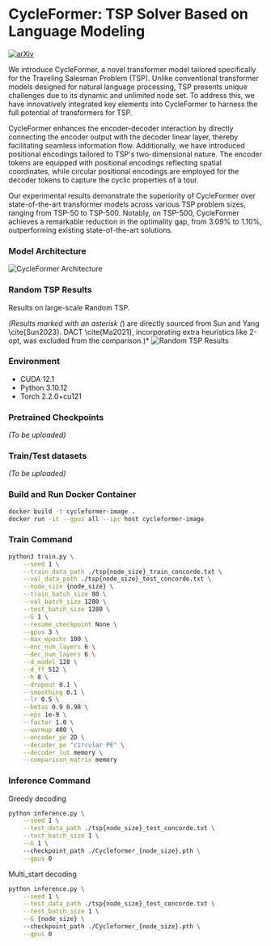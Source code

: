 # CycleFormer: TSP Solver Based on Language Modeling

[![arXiv](https://img.shields.io/badge/arXiv-2405.20042-b31b1b.svg)](https://arxiv.org/abs/2405.20042)

We introduce CycleFormer, a novel transformer model tailored specifically for the Traveling Salesman Problem (TSP). Unlike conventional transformer models designed for natural language processing, TSP presents unique challenges due to its dynamic and unlimited node set. To address this, we have innovatively integrated key elements into CycleFormer to harness the full potential of transformers for TSP.

CycleFormer enhances the encoder-decoder interaction by directly connecting the encoder output with the decoder linear layer, thereby facilitating seamless information flow. Additionally, we have introduced positional encodings tailored to TSP's two-dimensional nature. The encoder tokens are equipped with positional encodings reflecting spatial coordinates, while circular positional encodings are employed for the decoder tokens to capture the cyclic properties of a tour.

Our experimental results demonstrate the superiority of CycleFormer over state-of-the-art transformer models across various TSP problem sizes, ranging from TSP-50 to TSP-500. Notably, on TSP-500, CycleFormer achieves a remarkable reduction in the optimality gap, from 3.09% to 1.10%, outperforming existing state-of-the-art solutions.

### Model Architecture
![CycleFormer Architecture](https://github.com/Giventicket/CycleFormer/assets/39179946/afd33960-7937-4b3e-9912-440db50a439e)

### Random TSP Results
Results on large-scale Random TSP.

*(Results marked with an asterisk (*) are directly sourced from Sun and Yang \cite{Sun2023}. DACT \cite{Ma2021}, incorporating extra heuristics like 2-opt, was excluded from the comparison.)*
![Random TSP Results](https://github.com/Giventicket/CycleFormer/assets/39179946/2069e2a0-8c37-4744-8304-981112704718)

### Environment
- CUDA 12.1
- Python 3.10.12
- Torch 2.2.0+cu121

### Pretrained Checkpoints
*(To be uploaded)*

### Train/Test datasets
*(To be uploaded)*


### Build and Run Docker Container
```bash
docker build -t cycleformer-image .
docker run -it --gpus all --ipc host cycleformer-image
```

### Train Command
```bash
python3 train.py \
    --seed 1 \
    --train_data_path ./tsp{node_size}_train_concorde.txt \
    --val_data_path ./tsp{node_size}_test_concorde.txt \
    --node_size {node_size} \
    --train_batch_size 80 \
    --val_batch_size 1280 \
    --test_batch_size 1280 \
    --G 1 \
    --resume_checkpoint None \
    --gpus 3 \
    --max_epochs 100 \
    --enc_num_layers 6 \
    --dec_num_layers 6 \
    --d_model 128 \
    --d_ff 512 \
    --h 8 \
    --dropout 0.1 \
    --smoothing 0.1 \
    --lr 0.5 \
    --betas 0.9 0.98 \
    --eps 1e-9 \
    --factor 1.0 \
    --warmup 400 \
    --encoder_pe 2D \
    --decoder_pe "circular PE" \
    --decoder_lut memory \
    --comparison_matrix memory
```

### Inference Command
Greedy decoding
```bash
python inference.py \
    --seed 1 \
    --test_data_path ./tsp{node_size}_test_concorde.txt \
    --test_batch_size 1 \
    --G 1 \ 
    --checkpoint_path ./Cycleformer_{node_size}.pth \
    --gpus 0
```

Multi_start decoding
```bash
python inference.py \
    --seed 1 \
    --test_data_path ./tsp{node_size}_test_concorde.txt \
    --test_batch_size 1 \
    --G {node_size} \ 
    --checkpoint_path ./Cycleformer_{node_size}.pth \
    --gpus 0
```
